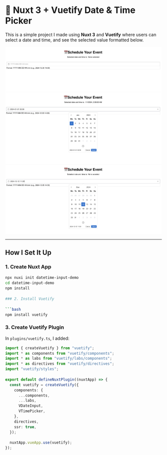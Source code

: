 # 📅 Nuxt 3 + Vuetify Date & Time Picker

This is a simple project I made using **Nuxt 3** and **Vuetify** where users can select a date and time, and see the selected value formatted below.

![Preview](./public/Screenshot11.png)
![Preview](./public/Screenshot12.png)
![Preview](./public/Screenshot13.png)

---

## How I Set It Up

### 1. Create Nuxt App

````bash
npx nuxi init datetime-input-demo
cd datetime-input-demo
npm install

### 2. Install Vuetify

```bash
npm install vuetify
````

### 3. Create Vuetify Plugin

In `plugins/vuetify.ts`, I added:

```ts
import { createVuetify } from "vuetify";
import * as components from "vuetify/components";
import * as labs from "vuetify/labs/components";
import * as directives from "vuetify/directives";
import "vuetify/styles";

export default defineNuxtPlugin((nuxtApp) => {
  const vuetify = createVuetify({
    components: {
      ...components,
      ...labs,
      VDateInput,
      VTimePicker,
    },
    directives,
    ssr: true,
  });

  nuxtApp.vueApp.use(vuetify);
});
```
